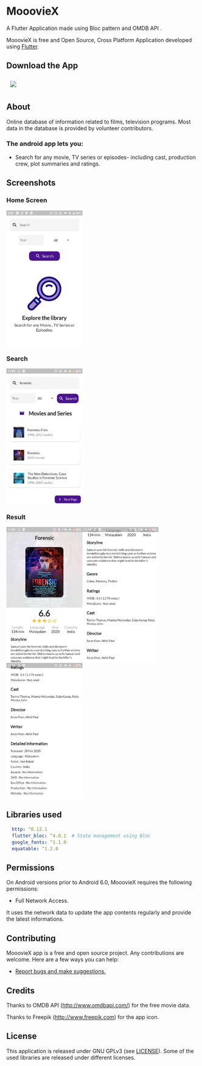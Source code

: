 

# MooovieX 
A Flutter Application made using Bloc pattern and OMDB API .

  
MooovieX is free and Open Source, Cross Platform Application developed using [Flutter](https://github.com/flutter/flutter).

## Download the App
[<img src="https://image.flaticon.com/icons/svg/443/443049.svg" align="center"
width="60" hspace="10" vspace="10">](http://www.mediafire.com/file/usaaa4uy5wrox6g/MooovieX.apk/file)


## About
Online database of information related to films, television programs. Most data in the database is provided by volunteer contributors. 




### The android app lets you:

- Search for any movie, TV series or episodes- including cast, production crew, plot summaries and ratings. 

## Screenshots

### Home Screen

<img src="screens/images/00.png" align="center"
width="200">

### Search

<img src="screens/images/0.png" align="center"
width="200">

### Result

<img src="screens/images/1.png" align="left"
width="200">
<img src="screens/images/2.png" align="left"
width="200">
<img src="screens/images/3.png" align="center"
width="200">


## Libraries used

```yaml
  http: ^0.12.1 
  flutter_bloc: ^4.0.1  # State management using Bloc 
  google_fonts: ^1.1.0 
  equatable: ^1.2.0
```


## Permissions

On Android versions prior to Android 6.0, MooovieX requires the following permissions:
- Full Network Access.

It uses the network data to update the app contents regularly and provide the latest informations.

## Contributing

MooovieX  app is a free and open source project. Any contributions are welcome. Here are a few ways you can help:
 * [Report bugs and make suggestions.](https://github.com/adarshbalu/moooviex/issues)
 

## Credits  
Thanks to  OMDB API (http://www.omdbapi.com/) for the free movie data.

Thanks to  Freepik (http://www.freepik.com) for the app icon.

## License

This application is released under GNU GPLv3 (see [LICENSE](LICENSE)).
Some of the used libraries are released under different licenses.


